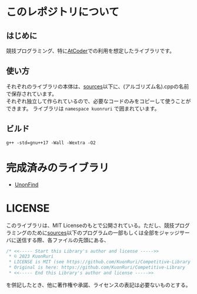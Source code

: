 # このレポジトリについて   
## はじめに  
競技プログラミング、特に[AtCoder](https://atcoder.jp/?lang=ja)での利用を想定したライブラリです。  
## 使い方  
それぞれのライブラリの本体は、[sources](https://github.com/KuonRuri/Competitive-Library/tree/main/sources)以下に、(アルゴリズム名).cppの名前で保存されています。  
それぞれ独立して作られているので、必要なコードのみをコピーして使うことができます。 
ライブラリは ``namespace kuonruri`` で囲まれています。
## ビルド  
```
g++ -std=gnu++17 -Wall -Wextra -O2
```  
# 完成済みのライブラリ  
  
- [UnonFind](https://github.com/KuonRuri/Competitive-Library/blob/main/sources/UnionFind.cpp)    
  
# LICENSE
このライブラリは、MIT Licenseのもとで公開されている。ただし、競技プログラミングのために[sources](https://github.com/KuonRuri/Competitive-Library/tree/main/sources)以下のプログラムの一部もしくは全部をジャッジサーバに送信する際、各ファイルの先頭にある、
```cpp  
/* <<----- Start this Library's author and license ----->>
 * © 2023 KuonRuri
 * LICENSE is MIT (see https://github.com/KuonRuri/Competitive-Library )
 * Original is here: https://github.com/KuonRuri/Competitive-Library
 * <<----- End this Library's author and license ----->>
```  
を併記したとき、他に著作権や承諾、ライセンスの表記は必要ないものとする。  
